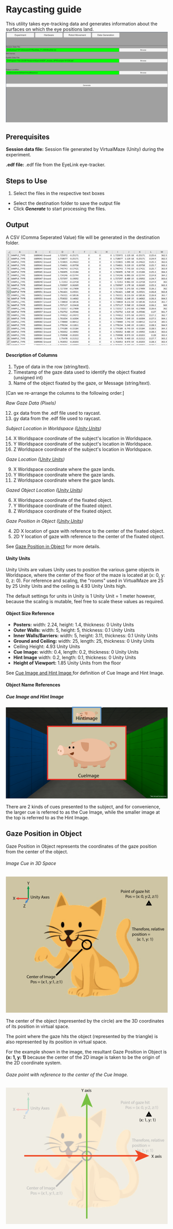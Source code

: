# Raycasting guide
This utility takes eye-tracking data and generates information about the surfaces on which the eye positions land.
![data-generationScreenshot](/docs/images/data-generation.PNG)

## Prerequisites
**Session data file:** Session file generated by VirtualMaze (Unity) during the experiment.

**.edf file:** .edf file from the EyeLink eye-tracker.

## Steps to Use
1. Select the files in the respective text boxes
+ Select the destination folder to save the output file
+ Click ***Generate*** to start processing the files.

## Output
A CSV (Comma Seperated Value) file will be generated in the destination folder.

![data-generation-outputScreenshot](/docs/images/data-generation-output.PNG)

#### Description of Columns
1. Type of data in the row (string/text).
2. Timestamp of the gaze data used to identify the object fixated (unsigned int)
3. Name of the object fixated by the gaze, or Message (string/text).

[Can we re-arrange the columns to the following order:]

*Raw Gaze Data (Pixels)*

12. gx data from the .edf file used to raycast.
13. gy data from the .edf file used to raycast.

*Subject Location in Worldspace ([Unity Units](#unity-units))*

14. X Worldspace coordinate of the subject's location in Worldspace.
15. Y Worldspace coordinate of the subject's location in Worldspace.
16. Z Worldspace coordinate of the subject's location in Worldspace.

*Gaze Location ([Unity Units](#unity-units))*

9. X Worldspace coordinate where the gaze lands.
10. Y Worldspace coordinate where the gaze lands.
11. Z Worldspace coordinate where the gaze lands.

*Gazed Object Location ([Unity Units](#unity-units))*

6. X Worldspace coordinate of the fixated object.
7. Y Worldspace coordinate of the fixated object.
8. Z Worldspace coordinate of the fixated object.

*Gaze Position in Object ([Unity Units](#unity-units))*

4. 2D X location of gaze with reference to the center of the fixated object.
5. 2D Y location of gaze with reference to the center of the fixated object.

See [Gaze Position in Object](#relative-position) for more details.

#### Unity Units
Unity Units are values Unity uses to position the various game objects in Worldspace, where the center of the floor of the maze is located at (x: 0, y: 0, z: 0). For reference and scaling, the "rooms" used in VirtualMaze are 25 by 25 Unity Units and the ceiling is 4.93 Unity Units high.

The default settings for units in Unity is 1 Unity Unit = 1 meter however, because the scaling is mutable, feel free to scale these values as required.

#### Object Size Reference

- **Posters:** width: 2.24, height: 1.4, thickness: 0 Unity Units
- **Outer Walls:** width: 5, height: 5, thickness: 0.1 Unity Units
- **Inner Walls/Barriers:** width: 5, height: 3.11, thickness: 0.1 Unity Units
- **Ground and Ceiling:** width: 25, length: 25, thickness: 0 Unity Units
- Ceiling Height: 4.93 Unity Units
- **Cue Image:** width: 0.4, length: 0.2, thickness: 0 Unity Units
- **Hint Image** width: 0.2, length: 0.1, thickness: 0 Unity Units
- **Height of Viewport:** 1.85 Unity Units from the floor

See [Cue Image and Hint Image ](#cueImage-and-hintImage) for definition of Cue Image and Hint Image.

#### Object Name References

##### Cue Image and Hint Image
![cue-hint-image](/docs/images/cue-hint-image.png)

There are 2 kinds of cues presented to the subject, and for convenience, the larger cue is referred to as the Cue Image, while the smaller image at the top is referred to as the Hint Image.


## Gaze Position in Object
Gaze Position in Object represents the coordinates of the gaze position from the center of the object.

###### Image Cue in 3D Space
![relative position explanation](/docs/images/relativePos-explaination.png)

The center of the object (represented by the circle) are the 3D coordinates of its position in virtual space.

The point where the gaze hits the object (represented by the triangle) is also represented by its position in virtual space.

For the example shown in the image, the resultant Gaze Position in Object is **(x: 1, y: 1)** because the center of the 2D image is taken to be the origin of the 2D coordinate system.

###### Gaze point with reference to the center of the Cue Image.
![reading-relative-position](/docs/images/reading-relative-position.png)
